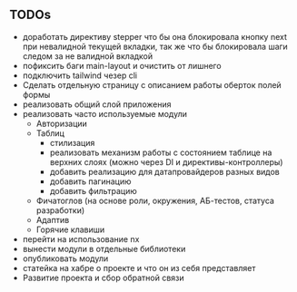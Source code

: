 ## TODOs
- доработать директиву stepper что бы она блокировала кнопку next при невалидной текущей вкладки, так же что бы блокировала шаги следом за не валидной вкладкой
- пофиксить баги main-layout и очистить от лишнего
- подключить tailwind чезер cli
- Сделать отдельную страницу с описанием работы оберток полей формы
- реализовать общий слой приложения
- реализовать часто используемые модули
  - Авторизации
  - Таблиц
    - стилизация
    - реализовать механизм работы с состоянием таблице на верхних слоях (можно через DI и директивы-контроллеры)
    - добавить реализацию для датапровайдеров разных видов
    - добавить пагинацию
    - добавить фильтрацию
  - Фичатоглов (на основе роли, окружения, АБ-тестов, статуса разработки)
  - Адаптив
  - Горячие клавиши
- перейти на использование nx
- вынести модули в отдельные библиотеки
- опубликовать модули
- статейка на хабре о проекте и что он из себя представляет
- Развитие проекта и сбор обратной связи

